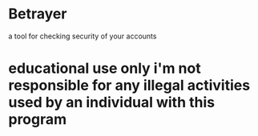 # Betrayer
a tool for checking security of your accounts 
# educational use only i'm not responsible for any illegal activities used by an individual with this program
